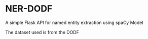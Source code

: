# NER-DODF

A simple Flask API for named entity extraction using spaCy Model

The dataset used is from the DODF


